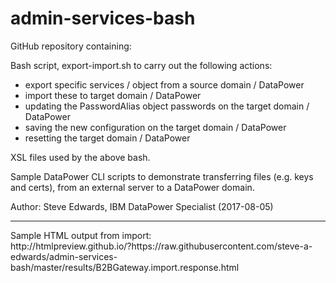 # admin-services-bash
GitHub repository containing:

Bash script, export-import.sh to carry out the following actions:
- export specific services / object from a source domain / DataPower
- import these to target domain / DataPower
- updating the PasswordAlias object passwords on the target domain / DataPower
- saving the new configuration on the target domain / DataPower
- resetting the target domain / DataPower

XSL files used by the above bash.

Sample DataPower CLI scripts to demonstrate transferring files (e.g. keys and certs),
from an external server to a DataPower domain.

Author: Steve Edwards, IBM DataPower Specialist (2017-08-05)
<hr/>
Sample HTML output from import:<br/>
http://htmlpreview.github.io/?https://raw.githubusercontent.com/steve-a-edwards/admin-services-bash/master/results/B2BGateway.import.response.html
